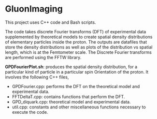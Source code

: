 # GluonImaging

This project uses C++ code and Bash scripts. 

The code takes discrete Fourier transforms (DFT) of experimental data supplemented by theoretical models to create spatial density distributions of elementary particles inside the proton. The outputs are datafiles that store the density distributions as well as plots of the distribution vs spatial length, which is at the Femtometer scale. The Discrete Fourier transforms are performed using the FFTW library.    

**GPDFourierPlot.sh**: produces the spatial density distribution, for a particular kind of particle in a particular spin Orientation of the proton. It involves the following C++ files, 
- GPDFourier.cpp: performs the DFT on the theoretical model and experimental data.
- FFTDeltaT.cpp: contains functions that perform the DFT.
- GPD_diquark.cpp: theoretical model and experimental data.
- util.cpp: constants and other miscellaneous functions necessary to execute the code.



 
